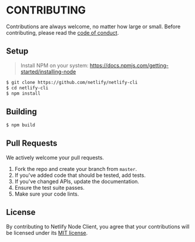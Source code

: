 # CONTRIBUTING

Contributions are always welcome, no matter how large or small. Before contributing,
please read the [code of conduct](CODE_OF_CONDUCT.md).

## Setup

> Install NPM on your system: https://docs.npmjs.com/getting-started/installing-node

```sh
$ git clone https://github.com/netlify/netlify-cli
$ cd netlify-cli
$ npm install
```

## Building

```sh
$ npm build
```

## Pull Requests

We actively welcome your pull requests.

1. Fork the repo and create your branch from `master`.
2. If you've added code that should be tested, add tests.
3. If you've changed APIs, update the documentation.
4. Ensure the test suite passes.
5. Make sure your code lints.

## License

By contributing to Netlify Node Client, you agree that your contributions will be licensed
under its [MIT license](LICENSE).
